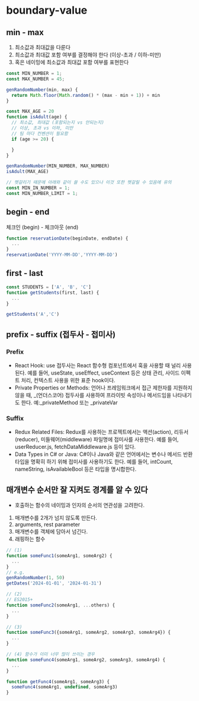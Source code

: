 # boundary-value

## min - max

1. 최소값과 최대값을 다룬다
2. 최소값과 최대값 포함 여부를 결정해야 한다 (이상-초과 / 이하-미만)
3. 혹은 네이밍에 최소값과 최대값 포함 여부를 표현한다

```js
const MIN_NUMBER = 1;
const MAX_NUMBER = 45;

genRandomNumber(min, max) {
  return Math.floor(Math.random() * (max - min + 1)) + min
}

const MAX_AGE = 20
function isAdult(age) {
  // 최소값, 최대값 (포함되는지 vs 안되는지)
  // 이상, 초과 vs 이하, 미만
  // 팀 마다 컨벤션이 필요함
  if (age >= 20) {

  }
}

genRandomNumber(MIN_NUMBER, MAX_NUMBER)
isAdult(MAX_AGE)

// 헷갈리기 때문에 아래와 같이 쓸 수도 있으나 이것 또한 헷갈릴 수 있음에 유의
const MIN_IN_NUMBER = 1;
const MIN_NUMBER_LIMIT = 1;
```

## begin - end

체크인 (begin) - 체크아웃 (end)

```js
function reservationDate(beginDate, endDate) {
  ...
}
reservationDate('YYYY-MM-DD','YYYY-MM-DD')
```

## first - last

```js
const STUDENTS = ['A', 'B', 'C']
function getStudents(first, last) {
  ...
}

getStudents('A','C')
```

## prefix - suffix (접두사 - 접미사)

### Prefix

- React Hook: use 접두사는 React 함수형 컴포넌트에서 훅을 사용할 때 널리 사용된다.
  예를 들어, useState, useEffect, useContext 등은 상태 관리, 사이드 이펙트 처리, 컨텍스트 사용을 위한 표준 hook이다.
- Private Properties or Methods: 언어나 프레임워크에서 접근 제한자를 지원하지 않을 때, _(언더스코어) 접두사를 사용하여 프라이빗 속성이나 메서드임을 나타내기도 한다. 예:_privateMethod 또는 _privateVar

### Suffix

- Redux Related Files: Redux를 사용하는 프로젝트에서는 액션(action), 리듀서(reducer), 미들웨어(middleware) 파일명에 접미사를 사용한다.
    예를 들어, userReducer.js, fetchDataMiddleware.js 등이 있다.
- Data Types in C# or Java: C#이나 Java와 같은 언어에서는 변수나 메서드 반환 타입을 명확히 하기 위해 접미사를 사용하기도 한다.
  예를 들어, intCount, nameString, isAvailableBool 등은 타입을 명시합한다.

## **매개변수 순서만 잘 지켜도 경계를 알 수 있다**

- 호출하는 함수의 네이밍과 인자의 순서의 연관성을 고려한다.

1. 매개변수를 2개가 넘지 않도록 만든다.
2. arguments, rest parameter
3. 매개변수를 객체에 담아서 넘긴다.
4. 래핑하는 함수

```js
// (1)
function someFunc1(someArg1, someArg2) {
  ...
}
// e.g.
genRandomNumber(1, 50)
getDates('2024-01-01', '2024-01-31')

// (2)
// ES2015+
function someFunc2(someArg1, ...others) {
  ...
}

// (3)
function someFunc3({someArg1, someArg2, someArg3, someArg4}) {
  ...
}

// (4) 함수가 이미 너무 많이 쓰이는 경우
function someFunc4(someArg1, someArg2, someArg3, someArg4) {
  ...
}

function getFunc4(someArg1, someArg3) {
  someFunc4(someArg1, undefined, someArg3)
}

```
